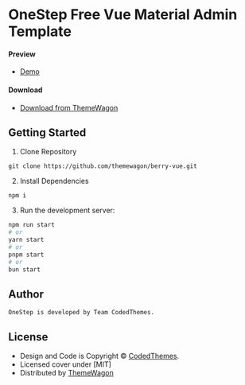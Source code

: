 # OneStep Free Vue Material Admin Template 
#### Preview

- [Demo](https://themewagon.github.io/berry-vue/)

#### Download

- [Download from ThemeWagon](https://themewagon.com/themes/berry-vue/)

## Getting Started

1. Clone Repository

```
git clone https://github.com/themewagon/berry-vue.git
```

2. Install Dependencies

```
npm i
```

3. Run the development server:

```bash
npm run start
# or
yarn start
# or
pnpm start
# or
bun start
```

## Author

```
OneStep is developed by Team CodedThemes.
```

## License

- Design and Code is Copyright &copy; [CodedThemes](https://codedthemes.com).
- Licensed cover under [MIT]
- Distributed by [ThemeWagon](https://themewagon.com)
